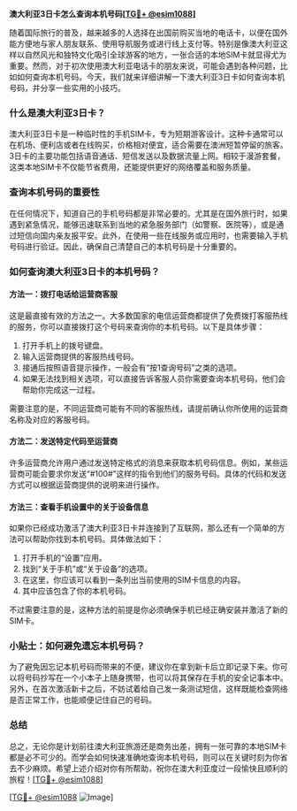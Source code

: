 **澳大利亚3日卡怎么查询本机号码[[TG💪+ @esim1088](https://t.me/s/esim1088)]**

随着国际旅行的普及，越来越多的人选择在出国前购买当地的电话卡，以便在国外能方便地与家人朋友联系、使用导航服务或进行线上支付等。特别是像澳大利亚这样以自然风光和独特文化吸引全球游客的地方，一张合适的本地SIM卡就显得尤为重要。然而，对于初次使用澳大利亚电话卡的朋友来说，可能会遇到各种问题，比如如何查询本机号码。今天，我们就来详细讲解一下澳大利亚3日卡如何查询本机号码，并分享一些实用的小技巧。

### 什么是澳大利亚3日卡？

澳大利亚3日卡是一种临时性的手机SIM卡，专为短期游客设计。这种卡通常可以在机场、便利店或者在线购买，价格相对便宜，适合需要在澳洲短暂停留的旅客。3日卡的主要功能包括语音通话、短信发送以及数据流量上网。相较于漫游套餐，这类本地SIM卡不仅能节省费用，还能提供更好的网络覆盖和服务质量。

### 查询本机号码的重要性

在任何情况下，知道自己的手机号码都是非常必要的。尤其是在国外旅行时，如果遇到紧急情况，能够迅速联系到当地的紧急服务部门（如警察、医院等），或是通过短信向国内亲友报平安。此外，在使用一些在线服务或应用时，也需要输入手机号码进行验证。因此，确保自己清楚自己的本机号码是十分重要的。

### 如何查询澳大利亚3日卡的本机号码？

#### 方法一：拨打电话给运营商客服

这是最直接有效的方法之一。大多数国家的电信运营商都提供了免费拨打客服热线的服务，你可以直接拨打这个号码来查询你的本机号码。以下是具体步骤：

1. 打开手机上的拨号键盘。
2. 输入运营商提供的客服热线号码。
3. 接通后按照语音提示操作，一般会有“按1查询号码”之类的选项。
4. 如果无法找到相关选项，可以直接告诉客服人员你需要查询本机号码，他们会帮助你完成这一过程。

需要注意的是，不同运营商可能有不同的客服热线，请提前确认你所使用的运营商名称及对应的客服号码。

#### 方法二：发送特定代码至运营商

许多运营商允许用户通过发送特定格式的消息来获取本机号码信息。例如，某些运营商可能会要求你发送“#100#”这样的指令到他们的服务号码。具体的代码和发送方式可以根据运营商提供的说明来进行操作。

#### 方法三：查看手机设置中的关于设备信息

如果你已经成功激活了澳大利亚3日卡并连接到了互联网，那么还有一个简单的方法可以帮助你找到本机号码。具体做法如下：

1. 打开手机的“设置”应用。
2. 找到“关于手机”或“关于设备”的选项。
3. 在这里，你应该可以看到一条列出当前使用的SIM卡信息的内容。
4. 其中应该包含了你的本机号码。

不过需要注意的是，这种方法的前提是你必须确保手机已经正确安装并激活了新的SIM卡。

### 小贴士：如何避免遗忘本机号码？

为了避免因忘记本机号码而带来的不便，建议你在拿到新卡后立即记录下来。你可以将号码抄写在一个小本子上随身携带，也可以将其保存在手机的安全记事本中。另外，在首次激活新卡之后，不妨试着给自己发一条测试短信，这样既能检查网络是否正常工作，也能顺便记住自己的号码。

### 总结

总之，无论你是计划前往澳大利亚旅游还是商务出差，拥有一张可靠的本地SIM卡都是必不可少的。而学会如何快速准确地查询本机号码，则可以在关键时刻为你省去不少麻烦。希望上述介绍对你有所帮助，祝你在澳大利亚度过一段愉快且顺利的旅程！[[TG💪+ @esim1088](https://t.me/s/esim1088)]

[[TG💪+ @esim1088](https://t.me/s/esim1088) ![Image](https://i.postimg.cc/4NQfJmqS/Snipaste-2025-05-13-00-14-12.png)]